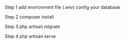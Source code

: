 Step 1
add environment file (.env)
config your database

Step 2
composer install

Step 3
php artisan migrate

Step 4
php artisan serve
